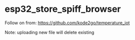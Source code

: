# esp32_store_spiff_browser

Follow on from:
https://github.com/kode2go/temperature_iot

Note: uploading new file will delete existing 
